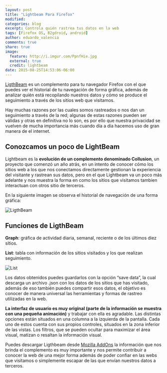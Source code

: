 ```yaml
---
layout: post
title: "Lightbeam Para Firefox"
modified:
categories: blog
excerpt: Controla quién rastrea tus datos en la web
tags: [Firefox OS, B2gdroid, android]
author: eduardo_valencia
comments: true
share: true
image:
  feature: http://i.imgur.com/PpnfHie.jpg
  external: true
  credit: lightbeam
date: 2015-08-25T14:53:06-06:00
---
```


[LigthBeam](https://www.mozilla.org/en-US/lightbeam/) es un complemento para tu navegador Firefox con el que puedes ver el historial de tu navegación de forma gráfica, además de analizar quién está recopilando nuestros datos y cómo se produce el seguimiento a través de los sitios web que visitamos.

Hay muchas razones por las cuales somos rastreados o nos dan un seguimiento a través de la red; algunas de estas razones pueden ser válidas y otras en definitiva no lo son, es por ello que nuestra privacidad se vuelven de mucha importancia más cuando día a día hacemos uso de gran manera de el internet.

## Conozcamos un poco de LightBeam

Lightbeam es la **evolución de un complemento denominado Collusion**, un proyecto que comenzó un año atrás, en un intento de conocer cómo los sitios web a los que nos conectamos directamente gestionan la experiencia del visitante y rastrean sus datos, pero en el que Lightbeam va un poco más adelante y nos muestra la forma en como los sitios que visitamos tambien interactuan con otros sitio de terceros.

En la siguiente imagen se observa el historial de navegación de una forma gráfica:

![LigthBeam](http://i.imgur.com/69D1bev.png)

## Funciones de LigthBeam

**Graph**: gráfica de actividad diaria, semanal, reciente o de los últimos diez sitios.

**List**: tabla con información de los sitios visitados y los que realizan seguimiento.

![List](http://i.imgur.com/MGJA1BY.png)

Los datos obtenidos puedes guardarlos con la opción “save data”, la cual descarga un archivo .json con los datos de los sitios que has visitado, además de eso también puedes compartir esos datos, el objetivo es conocer de manera universal las herramientas y formas de rastreo utilizadas en la web.

**La interfaz de usuario es  muy original (parte de la información se muestra con una pequeña animación)** y trabajar con ella es agradable. Las distintas opciones están situados en una columna a la izquierda de la pantalla. Cada uno de estos cuenta con sus propios controles, situados en la zona inferior de las vistas. Los filtros, que se pueden ocultar para maximizar el área visual, matizan o resaltan la información visual.

Puedes descargar Ligthbeam desde [Mozilla AddOns](https://addons.mozilla.org/en-US/firefox/addon/lightbeam/) la información que nos brinda el complemento es muy importante y nos permite contribuir a conocer la web de una mejor forma además de poder confiar en las webs que visitamos o simplemente escapar de las que envían nuestros datos a terceros.
